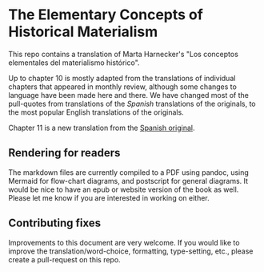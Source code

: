 # The Elementary Concepts of Historical Materialism

This repo contains a translation of Marta Harnecker's "Los conceptos elementales del materialismo histórico".

Up to chapter 10 is mostly adapted from the translations of individual chapters that appeared in monthly review,
although some changes to language have been made here and there. We have changed most of the pull-quotes from translations of the *Spanish* translations of the originals, to the most popular English translations of the originals.

Chapter 11 is a new translation from the [Spanish original](https://www.proletarios.org/books/Harnecker-Conceptos_elementales_del_materialismo_historico.pdf).

## Rendering for readers

The markdown files are currently compiled to a PDF using pandoc, using Mermaid for flow-chart diagrams,
and postscript for general diagrams. It would be nice to have an epub or website version of the book
as well. Please let me know if you are interested in working on either.

## Contributing fixes

Improvements to this document are very welcome.
If you would like to improve the translation/word-choice, formatting, type-setting, etc., please
create a pull-request on this repo.

